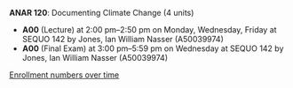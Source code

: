 **ANAR 120**: Documenting Climate Change (4 units)

- **A00** (Lecture) at 2:00 pm–2:50 pm on Monday, Wednesday, Friday at SEQUO 142 by Jones, Ian William Nasser (A50039974)
- **A00** (Final Exam) at 3:00 pm–5:59 pm on Wednesday at SEQUO 142 by Jones, Ian William Nasser (A50039974)

[Enrollment numbers over time](./ANAR120.tsv)

